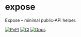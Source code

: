 # expose
Expose – minimal public‑API helper.

[![PyPI](https://img.shields.io/pypi/v/expose.svg)](https://pypi.org/project/expose/)
[![CI](https://github.com/El3ssar/expose/actions/workflows/ci.yml/badge.svg)](https://github.com/El3ssar/expose/actions/workflows/ci.yml)
[![Docs](https://img.shields.io/badge/docs-online-brightgreen.svg)](https://El3ssar.github.io/expose/)


